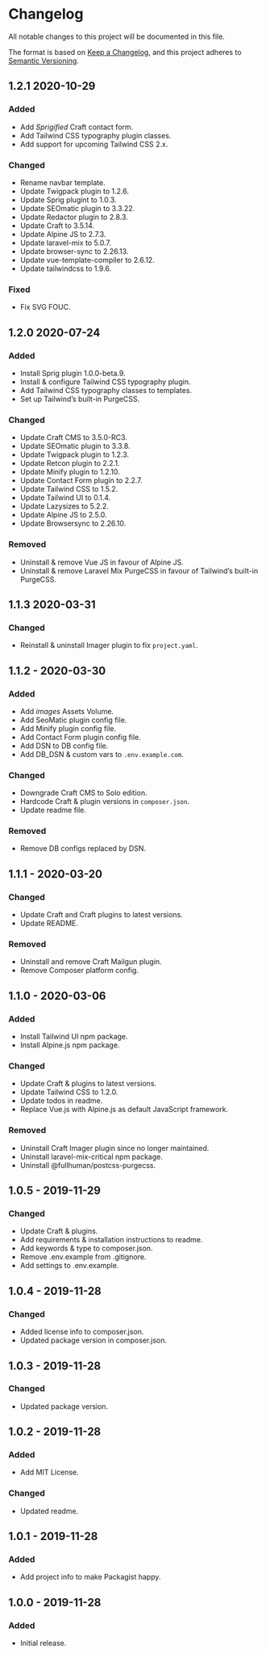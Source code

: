 # Changelog
All notable changes to this project will be documented in this file.

The format is based on [Keep a Changelog](https://keepachangelog.com/en/1.0.0/),
and this project adheres to [Semantic Versioning](https://semver.org/spec/v2.0.0.html).

## 1.2.1 2020-10-29
### Added
- Add *Sprigified* Craft contact form.
- Add Tailwind CSS typography plugin classes.
- Add support for upcoming Tailwind CSS 2.x.

### Changed
- Rename navbar template.
- Update Twigpack plugin to 1.2.6.
- Update Sprig plugint to 1.0.3.
- Update SEOmatic plugin to 3.3.22.
- Update Redactor plugin to 2.8.3.
- Update Craft to 3.5.14.
- Update Alpine JS to 2.7.3.
- Update laravel-mix to 5.0.7.
- Update browser-sync to 2.26.13.
- Update vue-template-compiler to 2.6.12.
- Update tailwindcss to 1.9.6.

### Fixed
- Fix SVG FOUC.

## 1.2.0 2020-07-24
### Added
- Install Sprig plugin 1.0.0-beta.9.
- Install & configure Tailwind CSS typography plugin.
- Add Tailwind CSS typography classes to templates.
- Set up Tailwind’s built-in PurgeCSS.

### Changed
- Update Craft CMS to 3.5.0-RC3.
- Update SEOmatic plugin to 3.3.8.
- Update Twigpack plugin to 1.2.3.
- Update Retcon plugin to 2.2.1.
- Update Minify plugin to 1.2.10.
- Update Contact Form plugin to 2.2.7.
- Update Tailwind CSS to 1.5.2.
- Update Tailwind UI to 0.1.4.
- Update Lazysizes to 5.2.2.
- Update Alpine JS to 2.5.0.
- Update Browsersync to 2.26.10.

### Removed
- Uninstall & remove Vue JS in favour of Alpine JS.
- Uninstall & remove Laravel Mix PurgeCSS in favour of Tailwind’s built-in PurgeCSS.

## 1.1.3 2020-03-31
### Changed
- Reinstall & uninstall Imager plugin to fix `project.yaml`.

## 1.1.2 - 2020-03-30
### Added
- Add _images_ Assets Volume.
- Add SeoMatic plugin config file.
- Add Minify plugin config file.
- Add Contact Form plugin config file.
- Add DSN to DB config file.
- Add DB_DSN & custom vars to `.env.example.com`.

### Changed
- Downgrade Craft CMS to Solo edition.
- Hardcode Craft & plugin versions in `composer.json`.
- Update readme file.

### Removed
- Remove DB configs replaced by DSN.

## 1.1.1 - 2020-03-20
### Changed
- Update Craft and Craft plugins to latest versions.
- Update README.

### Removed
- Uninstall and remove Craft Mailgun plugin.
- Remove Composer platform config.

## 1.1.0 - 2020-03-06
### Added
- Install Tailwind UI npm package.
- Install Alpine.js npm package.

### Changed
- Update Craft & plugins to latest versions.
- Update Tailwind CSS to 1.2.0.
- Update todos in readme.
- Replace Vue.js with Alpine.js as default JavaScript framework.

### Removed
- Uninstall Craft Imager plugin since no longer maintained.
- Uninstall laravel-mix-critical npm package.
- Uninstall @fullhuman/postcss-purgecss.

## 1.0.5 - 2019-11-29
### Changed
- Update Craft & plugins.
- Add requirements & installation instructions to readme.
- Add keywords & type to composer.json.
- Remove .env.example from .gitignore.
- Add settings to .env.example.

## 1.0.4 - 2019-11-28
### Changed
- Added license info to composer.json.
- Updated package version in composer.json.

## 1.0.3 - 2019-11-28
### Changed
- Updated package version.

## 1.0.2 - 2019-11-28
### Added
- Add MIT License.
### Changed
- Updated readme.

## 1.0.1 - 2019-11-28
### Added
- Add project info to make Packagist happy.

## 1.0.0 - 2019-11-28
### Added
- Initial release.
